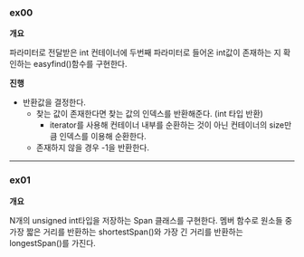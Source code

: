 ### ex00

**개요**

파라미터로 전달받은 int 컨테이너에 두번째 파라미터로 들어온 int값이 존재하는 지 확인하는 easyfind()함수를 구현한다.

**진행**

- 반환값을 결정한다.
	- 찾는 값이 존재한다면 찾는 값의 인덱스를 반환해준다. (int 타입 반환)
		- iterator를 사용해 컨테이너 내부를 순환하는 것이 아닌  컨테이너의 size만큼 인덱스를 이용해 순환한다.
	- 존재하지 않을 경우 -1을 반환한다.

****

### ex01

**개요**

N개의 unsigned int타입을 저장하는 Span 클래스를 구현한다.
멤버 함수로 원소들 중 가장 짧은 거리를 반환하는 shortestSpan()와 가장 긴 거리를 반환하는 longestSpan()를 가진다.